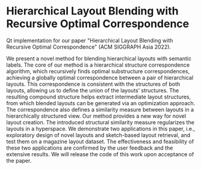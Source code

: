 # Hierarchical Layout Blending with Recursive Optimal Correspondence
Qt implementation for our paper "Hierarchical Layout Blending with Recursive Optimal Correspondence" (ACM SIGGRAPH Asia 2022).

We present a novel method for blending hierarchical layouts with semantic
labels. The core of our method is a hierarchical structure correspondence
algorithm, which recursively finds optimal substructure correspondences,
achieving a globally optimal correspondence between a pair of hierarchical
layouts. This correspondence is consistent with the structures of both
layouts, allowing us to define the union of the layouts’ structures. The resulting
compound structure helps extract intermediate layout structures,
from which blended layouts can be generated via an optimization approach.
The correspondence also defines a similarity measure between layouts in a
hierarchically structured view. Our method provides a new way for novel
layout creation. The introduced structural similarity measure regularizes the
layouts in a hyperspace. We demonstrate two applications in this paper, i.e.,
exploratory design of novel layouts and sketch-based layout retrieval, and
test them on a magazine layout dataset. The effectiveness and feasibility of
these two applications are confirmed by the user feedback and the extensive
results. We will release the code of this work upon acceptance of the paper.
